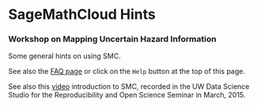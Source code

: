 
# SageMathCloud Hints

### Workshop on Mapping Uncertain Hazard Information

Some general hints on using SMC.  

See also the [FAQ page](https://github.com/sagemathinc/smc/wiki/FAQ) or click on the `Help` button at the top of this page.

See also this [video](https://www.youtube.com/watch?v=_ff2HdME8MI) introduction to SMC, recorded in the UW Data Science Studio for the Reproducibility and Open Science Seminar in March, 2015.

